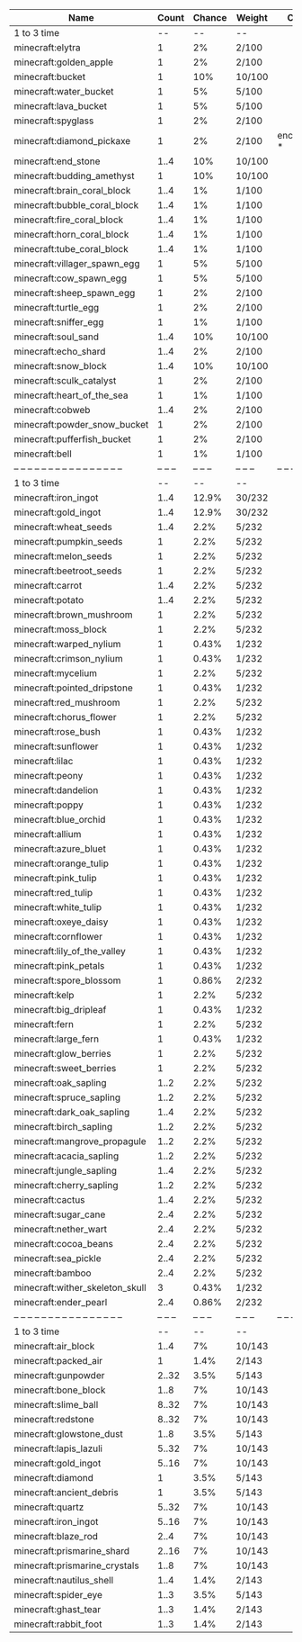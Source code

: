 | Name                            | Count | Chance | Weight | Comment         |
| ------------------------------- | ----- | ------ | ------ | --------------- |
| 1 to 3 time                     |    -- |     -- |     -- |                 |
| minecraft:elytra                |     1 |     2% |  2/100 |                 |
| minecraft:golden_apple          |     1 |     2% |  2/100 |                 |
| minecraft:bucket                |     1 |    10% | 10/100 |                 |
| minecraft:water_bucket          |     1 |     5% |  5/100 |                 |
| minecraft:lava_bucket           |     1 |     5% |  5/100 |                 |
| minecraft:spyglass              |     1 |     2% |  2/100 |                 |
| minecraft:diamond_pickaxe       |     1 |     2% |  2/100 | enchantments: * |
| minecraft:end_stone             |  1..4 |    10% | 10/100 |                 |
| minecraft:budding_amethyst      |     1 |    10% | 10/100 |                 |
| minecraft:brain_coral_block     |  1..4 |     1% |  1/100 |                 |
| minecraft:bubble_coral_block    |  1..4 |     1% |  1/100 |                 |
| minecraft:fire_coral_block      |  1..4 |     1% |  1/100 |                 |
| minecraft:horn_coral_block      |  1..4 |     1% |  1/100 |                 |
| minecraft:tube_coral_block      |  1..4 |     1% |  1/100 |                 |
| minecraft:villager_spawn_egg    |     1 |     5% |  5/100 |                 |
| minecraft:cow_spawn_egg         |     1 |     5% |  5/100 |                 |
| minecraft:sheep_spawn_egg       |     1 |     2% |  2/100 |                 |
| minecraft:turtle_egg            |     1 |     2% |  2/100 |                 |
| minecraft:sniffer_egg           |     1 |     1% |  1/100 |                 |
| minecraft:soul_sand             |  1..4 |    10% | 10/100 |                 |
| minecraft:echo_shard            |  1..4 |     2% |  2/100 |                 |
| minecraft:snow_block            |  1..4 |    10% | 10/100 |                 |
| minecraft:sculk_catalyst        |     1 |     2% |  2/100 |                 |
| minecraft:heart_of_the_sea      |     1 |     1% |  1/100 |                 |
| minecraft:cobweb                |  1..4 |     2% |  2/100 |                 |
| minecraft:powder_snow_bucket    |     1 |     2% |  2/100 |                 |
| minecraft:pufferfish_bucket     |     1 |     2% |  2/100 |                 |
| minecraft:bell                  |     1 |     1% |  1/100 |                 |
| – – – – – – – – – – – – – – – – | – – – | – – –  | – – –  | – – – – – – – – |
| 1 to 3 time                     |    -- |     -- |     -- |                 |
| minecraft:iron_ingot            |  1..4 |  12.9% | 30/232 |                 |
| minecraft:gold_ingot            |  1..4 |  12.9% | 30/232 |                 |
| minecraft:wheat_seeds           |  1..4 |   2.2% |  5/232 |                 |
| minecraft:pumpkin_seeds         |     1 |   2.2% |  5/232 |                 |
| minecraft:melon_seeds           |     1 |   2.2% |  5/232 |                 |
| minecraft:beetroot_seeds        |     1 |   2.2% |  5/232 |                 |
| minecraft:carrot                |  1..4 |   2.2% |  5/232 |                 |
| minecraft:potato                |  1..4 |   2.2% |  5/232 |                 |
| minecraft:brown_mushroom        |     1 |   2.2% |  5/232 |                 |
| minecraft:moss_block            |     1 |   2.2% |  5/232 |                 |
| minecraft:warped_nylium         |     1 |  0.43% |  1/232 |                 |
| minecraft:crimson_nylium        |     1 |  0.43% |  1/232 |                 |
| minecraft:mycelium              |     1 |   2.2% |  5/232 |                 |
| minecraft:pointed_dripstone     |     1 |  0.43% |  1/232 |                 |
| minecraft:red_mushroom          |     1 |   2.2% |  5/232 |                 |
| minecraft:chorus_flower         |     1 |   2.2% |  5/232 |                 |
| minecraft:rose_bush             |     1 |  0.43% |  1/232 |                 |
| minecraft:sunflower             |     1 |  0.43% |  1/232 |                 |
| minecraft:lilac                 |     1 |  0.43% |  1/232 |                 |
| minecraft:peony                 |     1 |  0.43% |  1/232 |                 |
| minecraft:dandelion             |     1 |  0.43% |  1/232 |                 |
| minecraft:poppy                 |     1 |  0.43% |  1/232 |                 |
| minecraft:blue_orchid           |     1 |  0.43% |  1/232 |                 |
| minecraft:allium                |     1 |  0.43% |  1/232 |                 |
| minecraft:azure_bluet           |     1 |  0.43% |  1/232 |                 |
| minecraft:orange_tulip          |     1 |  0.43% |  1/232 |                 |
| minecraft:pink_tulip            |     1 |  0.43% |  1/232 |                 |
| minecraft:red_tulip             |     1 |  0.43% |  1/232 |                 |
| minecraft:white_tulip           |     1 |  0.43% |  1/232 |                 |
| minecraft:oxeye_daisy           |     1 |  0.43% |  1/232 |                 |
| minecraft:cornflower            |     1 |  0.43% |  1/232 |                 |
| minecraft:lily_of_the_valley    |     1 |  0.43% |  1/232 |                 |
| minecraft:pink_petals           |     1 |  0.43% |  1/232 |                 |
| minecraft:spore_blossom         |     1 |  0.86% |  2/232 |                 |
| minecraft:kelp                  |     1 |   2.2% |  5/232 |                 |
| minecraft:big_dripleaf          |     1 |  0.43% |  1/232 |                 |
| minecraft:fern                  |     1 |   2.2% |  5/232 |                 |
| minecraft:large_fern            |     1 |  0.43% |  1/232 |                 |
| minecraft:glow_berries          |     1 |   2.2% |  5/232 |                 |
| minecraft:sweet_berries         |     1 |   2.2% |  5/232 |                 |
| minecraft:oak_sapling           |  1..2 |   2.2% |  5/232 |                 |
| minecraft:spruce_sapling        |  1..2 |   2.2% |  5/232 |                 |
| minecraft:dark_oak_sapling      |  1..4 |   2.2% |  5/232 |                 |
| minecraft:birch_sapling         |  1..2 |   2.2% |  5/232 |                 |
| minecraft:mangrove_propagule    |  1..2 |   2.2% |  5/232 |                 |
| minecraft:acacia_sapling        |  1..2 |   2.2% |  5/232 |                 |
| minecraft:jungle_sapling        |  1..4 |   2.2% |  5/232 |                 |
| minecraft:cherry_sapling        |  1..2 |   2.2% |  5/232 |                 |
| minecraft:cactus                |  1..4 |   2.2% |  5/232 |                 |
| minecraft:sugar_cane            |  2..4 |   2.2% |  5/232 |                 |
| minecraft:nether_wart           |  2..4 |   2.2% |  5/232 |                 |
| minecraft:cocoa_beans           |  2..4 |   2.2% |  5/232 |                 |
| minecraft:sea_pickle            |  2..4 |   2.2% |  5/232 |                 |
| minecraft:bamboo                |  2..4 |   2.2% |  5/232 |                 |
| minecraft:wither_skeleton_skull |     3 |  0.43% |  1/232 |                 |
| minecraft:ender_pearl           |  2..4 |  0.86% |  2/232 |                 |
| – – – – – – – – – – – – – – – – | – – – | – – –  | – – –  | – – – – – – – – |
| 1 to 3 time                     |    -- |     -- |     -- |                 |
| minecraft:air_block             |  1..4 |     7% | 10/143 |                 |
| minecraft:packed_air            |     1 |   1.4% |  2/143 |                 |
| minecraft:gunpowder             | 2..32 |   3.5% |  5/143 |                 |
| minecraft:bone_block            |  1..8 |     7% | 10/143 |                 |
| minecraft:slime_ball            | 8..32 |     7% | 10/143 |                 |
| minecraft:redstone              | 8..32 |     7% | 10/143 |                 |
| minecraft:glowstone_dust        |  1..8 |   3.5% |  5/143 |                 |
| minecraft:lapis_lazuli          | 5..32 |     7% | 10/143 |                 |
| minecraft:gold_ingot            | 5..16 |     7% | 10/143 |                 |
| minecraft:diamond               |     1 |   3.5% |  5/143 |                 |
| minecraft:ancient_debris        |     1 |   3.5% |  5/143 |                 |
| minecraft:quartz                | 5..32 |     7% | 10/143 |                 |
| minecraft:iron_ingot            | 5..16 |     7% | 10/143 |                 |
| minecraft:blaze_rod             |  2..4 |     7% | 10/143 |                 |
| minecraft:prismarine_shard      | 2..16 |     7% | 10/143 |                 |
| minecraft:prismarine_crystals   |  1..8 |     7% | 10/143 |                 |
| minecraft:nautilus_shell        |  1..4 |   1.4% |  2/143 |                 |
| minecraft:spider_eye            |  1..3 |   3.5% |  5/143 |                 |
| minecraft:ghast_tear            |  1..3 |   1.4% |  2/143 |                 |
| minecraft:rabbit_foot           |  1..3 |   1.4% |  2/143 |                 |
